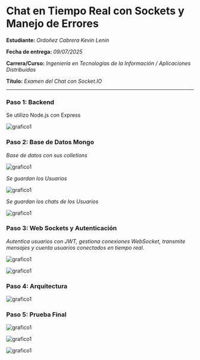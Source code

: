 #  Chat en Tiempo Real con Sockets y Manejo de Errores

**Estudiante:** _Ordoñez Cabrera Kevin Lenin_   

**Fecha de entrega:** _09/07/2025_ 

**Carrera/Curso:**  _Ingeniería en Tecnologías de la Información / Aplicaciones Distribuidas_

**Título:**  _Examen del Chat con Socket.IO_


---
### __Paso 1: Backend__

Se utilizo Node.js con Express

![grafico1](https://i.imgur.com/NiSprT8.png)

### __Paso 2: Base de Datos Mongo__


_Base de datos con sus colletions_

![grafico1](https://i.imgur.com/27rct31.png)

_Se guardan los Usuarios_

![grafico1](https://i.imgur.com/dovFJYJ.png)

_Se guardan los chats de los Usuarios_

![grafico1](https://i.imgur.com/99VkJZX.png)




### __Paso 3: Web Sockets y Autenticación__

_Autentica usuarios con JWT, gestiona conexiones WebSocket, transmite mensajes y cuenta usuarios conectados en tiempo real._

![grafico1](https://i.imgur.com/f92Q4xI.png)

![grafico1](https://i.imgur.com/QZ6K16j.png)


### __Paso 4: Arquitectura__

![grafico1](https://i.imgur.com/nafIODF.png)


### __Paso 5: Prueba Final__

![grafico1](https://i.imgur.com/hB9CuAm.png)



![grafico1](https://i.imgur.com/FxcMQr7.png)




![grafico1](https://i.imgur.com/nPMzGie.png)

